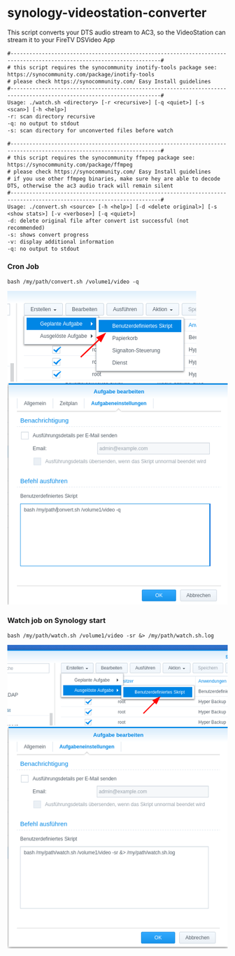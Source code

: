 # synology-videostation-converter

This script converts your DTS audio stream to AC3, so the VideoStation can stream it to your FireTV DSVideo App 

```
#----------------------------------------------------------------------------------------------------------------------#
# this script requires the synocommunity inotify-tools package see: https://synocommunity.com/package/inotify-tools
# please check https://synocommunity.com/ Easy Install guidelines
#----------------------------------------------------------------------------------------------------------------------#
Usage: ./watch.sh <directory> [-r <recursive>] [-q <quiet>] [-s <scan>] [-h <help>]
-r: scan directory recursive
-q: no output to stdout
-s: scan directory for unconverted files before watch
```

```
#----------------------------------------------------------------------------------------------------------------------#
# this script requires the synocommunity ffmpeg package see: https://synocommunity.com/package/ffmpeg
# please check https://synocommunity.com/ Easy Install guidelines
# if you use other ffmpeg binaries, make sure hey are able to decode DTS, otherwise the ac3 audio track will remain silent
#----------------------------------------------------------------------------------------------------------------------#
Usage: ./convert.sh <source> [-h <help>] [-d <delete original>] [-s <show stats>] [-v <verbose>] [-q <quiet>]
-d: delete original file after convert ist successful (not recommended)
-s: shows convert progress
-v: display additional information
-q: no output to stdout
```

### Cron Job
```
bash /my/path/convert.sh /volume1/video -q
```
![cron-1.png](images/cron-1.png)
![cron-2.png](images/cron-2.png)

### Watch job on Synology start
```
bash /my/path/watch.sh /volume1/video -sr &> /my/path/watch.sh.log
```
![watch-1.png](images/watch-1.png)
![watch-2.png](images/watch-2.png)